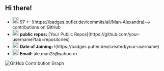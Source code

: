 ## Hi there!

<!--
**Man-Alexandra/Man-Alexandra** is a ✨ _special_ ✨ repository because its `README.md` (this file) appears on your GitHub profile.

Here are some ideas to get you started:

- 🔭 I’m currently working on ...
- 🌱 I’m currently learning ...
- 👯 I’m looking to collaborate on ...
- 🤔 I’m looking for help with ...
- 💬 Ask me about ...
- 📫 How to reach me: ...
- 😄 Pronouns: ...
- ⚡ Fun fact: ...
-->
<tr>
    <td>
      <ul>
        <li><img src="https://cdn-icons-png.flaticon.com/128/733/733553.png" width="20"/> 97 <--!(https://badges.pufler.dev/commits/all/Man-Alexandra)--> contributions on GitHub</li>
        <li><img src="https://cdn-icons-png.flaticon.com/128/9168/9168210.png" width="20"/> <strong>public repos:</strong> [Your Public Repos](https://github.com/your-username?tab=repositories)</li>
        <li><img src="https://cdn-icons-png.flaticon.com/128/7471/7471685.png" width="20"/> <strong>Date of Joining:</strong> !(https://badges.pufler.dev/created/your-username)</li>
        <li><img src="https://cdn-icons-png.flaticon.com/128/2530/2530217.png" width="20"/> <strong>Email:</strong> ale.man25@yahoo.ro</li>
      </ul>
    </td>
    <td>
      <img src="https://github-readme-activity-graph.cyclic.app/graph?username=your-username&theme=radical" alt="GitHub Contribution Graph"/>
    </td>
  </tr>
